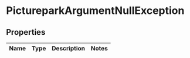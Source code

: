 
# PictureparkArgumentNullException

## Properties
Name | Type | Description | Notes
------------ | ------------- | ------------- | -------------



